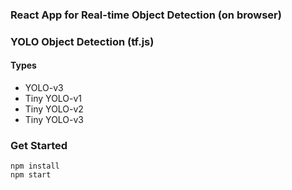 ### React App for Real-time Object Detection (on browser) 
### YOLO Object Detection (tf.js)

#### Types

- YOLO-v3
- Tiny YOLO-v1
- Tiny YOLO-v2
- Tiny YOLO-v3

### Get Started

```
npm install
npm start
```